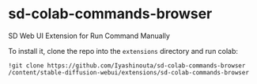 # sd-colab-commands-browser
SD Web UI Extension for Run Command Manually

To install it, clone the repo into the `extensions` directory and run colab:

`!git clone https://github.com/Iyashinouta/sd-colab-commands-browser /content/stable-diffusion-webui/extensions/sd-colab-commands-browser`
